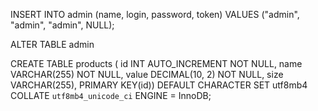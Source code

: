 INSERT INTO admin (name, login, password, token) 
VALUES ("admin", "admin", "admin", NULL);

ALTER TABLE admin

CREATE TABLE products (
id INT AUTO_INCREMENT NOT NULL,
name VARCHAR(255) NOT NULL,
value DECIMAL(10, 2) NOT NULL,
size VARCHAR(255),
PRIMARY KEY(id)) DEFAULT CHARACTER SET utf8mb4 COLLATE `utf8mb4_unicode_ci` ENGINE = InnoDB;